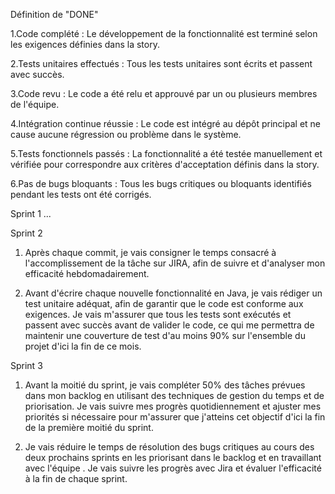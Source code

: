 Définition de "DONE"

1.Code complété : Le développement de la fonctionnalité est terminé selon les exigences définies dans la story.

2.Tests unitaires effectués : Tous les tests unitaires sont écrits et passent avec succès.

3.Code revu : Le code a été relu et approuvé par un ou plusieurs membres de l'équipe.

4.Intégration continue réussie : Le code est intégré au dépôt principal et ne cause aucune régression ou problème dans le système.

5.Tests fonctionnels passés : La fonctionnalité a été testée manuellement et vérifiée pour correspondre aux critères d'acceptation définis dans la story.

6.Pas de bugs bloquants : Tous les bugs critiques ou bloquants identifiés pendant les tests ont été corrigés.

Sprint 1
...

Sprint 2

1. Après chaque commit, je vais consigner le temps consacré à l'accomplissement de la tâche sur JIRA, afin de suivre et d'analyser mon efficacité hebdomadairement.
   
2. Avant d'écrire chaque nouvelle fonctionnalité en Java, je vais rédiger un test unitaire adéquat, afin de garantir que le code est conforme aux exigences. Je vais m'assurer que tous les tests sont exécutés et passent avec succès avant de valider le code, ce qui me permettra de maintenir une couverture de test d'au moins 90% sur l'ensemble du projet d'ici la fin de ce mois.

Sprint 3

1. Avant la moitié du sprint, je vais compléter 50% des tâches prévues dans mon backlog en utilisant des techniques de gestion du temps et de priorisation. Je vais suivre mes progrès quotidiennement et ajuster mes priorités si nécessaire pour m'assurer que j'atteins cet objectif d'ici la fin de la première moitié du sprint.
   
2. Je vais réduire le temps de résolution des bugs critiques au cours des deux prochains sprints en les priorisant dans le backlog et en travaillant avec l'équipe . Je vais suivre les progrès avec Jira et évaluer l'efficacité à la fin de chaque sprint.

